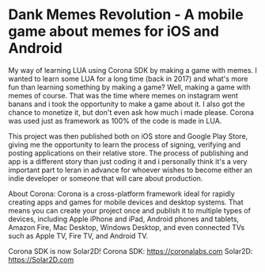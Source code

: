 # Dank Memes Revolution - A mobile game about memes for iOS and Android
My way of learning LUA using Corona SDK by making a game with memes. 
I wanted to learn some LUA for a long time (back in 2017) and what's more fun than learning something by making a game? 
Well, making a game with memes of course. That was the time where memes on instagram went banans and i took the opportunity to make a 
game about it. I also got the chance to monetize it, but don't even ask how much i made please. 
Corona was used just as framework as 100% of the code is made in LUA.

This project was then published both on iOS store and Google Play Store, giving me the opportunity to learn the process of signing, verifying and
posting applications on their relative store. The process of publishing and app is a different story than just coding it and i personally think 
it's a very important part to leran in advance for whoever wishes to become either an indie developer or someone that will care about production. 

About Corona: Corona is a cross-platform framework ideal for rapidly creating apps and games for mobile devices and desktop systems. 
That means you can create your project once and publish it to multiple types of devices, including Apple iPhone and iPad, Android phones and tablets, 
Amazon Fire, Mac Desktop, Windows Desktop, and even connected TVs such as Apple TV, Fire TV, and Android TV.

Corona SDK is now Solar2D!
Corona SDK: https://coronalabs.com 
Solar2D: https://Solar2D.com 
